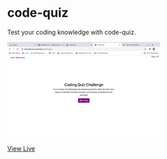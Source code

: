 # code-quiz
Test your coding knowledge with code-quiz.

<img src="screenshot-codequiz.png" width="350px">

[View Live](https://hagenderouen.github.io/code-quiz/)
